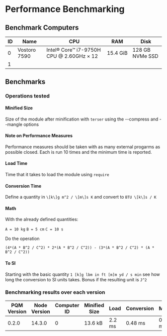 Performance Benchmarking
================================================================================

Benchmark Computers
--------------------------------------------------------------------------------

| ID | Name         | CPU                                      | RAM      | Disk            |
| -- | ------------ | ---------------------------------------- | -------- | --------------- |
| 0  | Vostoro 7590 | Intel® Core™ i7-9750H CPU @ 2.60GHz × 12 | 15.4 GiB | 128 GB NVMe SSD |
| 1  |              |                                          |          |                 |

Benchmarks
--------------------------------------------------------------------------------

### Operations tested

#### Minified Size
Size of the module after minification with `terser` using the --compress and 
--mangle options

#### Note on Performance Measures
Performance measures should be taken with as many external progarms as possible
closed. Each is run 10 times and the minimum time is reported.

#### Load Time
Time that it takes to load the module using `require`

#### Conversion Time
Define a quantity in `\[k\]g m^2 / \[m\]s K` and convert to `BTU \[k\]s / K`

#### Math
With the already defined quantities:

`A = 10 kg`
`B = 5 cm`
`C = 10 s`

Do the operation

`(4*(A * B^2 / C^2) * 2*(A * B^2 / C^2)) - (3*(A * B^2 / C^2) * (A * B^2 / C^2))`

#### To SI

Starting with the basic quantity `1 [k]g lbm in ft [m]m yd / s min` see how 
long the conversion to SI units takes. Bonus if the resulting unit is `J^2`

### Benchmarking results over each version

| PQM Version | Node Version |Computer ID | Minified Size | Load   | Conversion | Math          | To SI  |
| ----------- | ------------ | ---------- | ------------- | ------ | ---------- | ------------- | ------ |
| 0.2.0       | 14.3.0       | 0          | 13.6 kB       | 2.2 ms | 0.48 ms    | 0.13 ms       | 1.0 ms |
